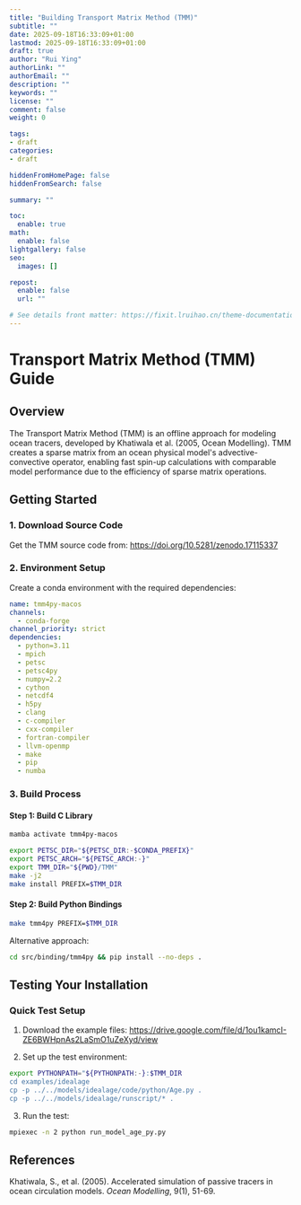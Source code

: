 ```yaml
---
title: "Building Transport Matrix Method (TMM)"
subtitle: ""
date: 2025-09-18T16:33:09+01:00
lastmod: 2025-09-18T16:33:09+01:00
draft: true
author: "Rui Ying"
authorLink: ""
authorEmail: ""
description: ""
keywords: ""
license: ""
comment: false
weight: 0

tags:
- draft
categories:
- draft

hiddenFromHomePage: false
hiddenFromSearch: false

summary: ""

toc:
  enable: true
math:
  enable: false
lightgallery: false
seo:
  images: []

repost:
  enable: false
  url: ""

# See details front matter: https://fixit.lruihao.cn/theme-documentation-content/#front-matter
---
```


# Transport Matrix Method (TMM) Guide

## Overview

The Transport Matrix Method (TMM) is an offline approach for modeling ocean tracers, developed by Khatiwala et al. (2005, Ocean Modelling). TMM creates a sparse matrix from an ocean physical model's advective-convective operator, enabling fast spin-up calculations with comparable model performance due to the efficiency of sparse matrix operations.

## Getting Started

### 1. Download Source Code

Get the TMM source code from: https://doi.org/10.5281/zenodo.17115337

### 2. Environment Setup

Create a conda environment with the required dependencies:

```yaml
name: tmm4py-macos
channels:
  - conda-forge
channel_priority: strict
dependencies:
  - python=3.11
  - mpich
  - petsc
  - petsc4py
  - numpy=2.2
  - cython
  - netcdf4
  - h5py
  - clang
  - c-compiler
  - cxx-compiler
  - fortran-compiler
  - llvm-openmp
  - make
  - pip
  - numba
```

### 3. Build Process

#### Step 1: Build C Library

```bash
mamba activate tmm4py-macos

export PETSC_DIR="${PETSC_DIR:-$CONDA_PREFIX}"
export PETSC_ARCH="${PETSC_ARCH:-}"
export TMM_DIR="${PWD}/TMM"
make -j2
make install PREFIX=$TMM_DIR
```

#### Step 2: Build Python Bindings

```bash
make tmm4py PREFIX=$TMM_DIR
```

Alternative approach:
```bash
cd src/binding/tmm4py && pip install --no-deps .
```

## Testing Your Installation

### Quick Test Setup

1. Download the example files: https://drive.google.com/file/d/1ou1kamcI-ZE6BWHpnAs2LaSmO1uZeXyd/view

2. Set up the test environment:

```bash
export PYTHONPATH="${PYTHONPATH:-}:$TMM_DIR
cd examples/idealage
cp -p ../../models/idealage/code/python/Age.py .
cp -p ../../models/idealage/runscript/* .
```

3. Run the test:

```bash
mpiexec -n 2 python run_model_age_py.py
```

## References

Khatiwala, S., et al. (2005). Accelerated simulation of passive tracers in ocean circulation models. *Ocean Modelling*, 9(1), 51-69.

